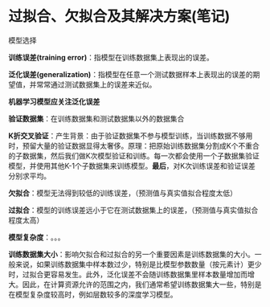 # 过拟合、欠拟合及其解决方案(笔记)

模型选择



**训练误差(training error)**：指模型在训练数据集上表现出的误差。

**泛化误差(generalization)**：指模型在任意一个测试数据样本上表现出的误差的期望值，并常常通过测试数据集上的误差来近似。

**机器学习模型应关注泛化误差**

**验证数据集**：在训练数据集和测试数据集以外的数据集合

**K折交叉验证**：产生背景：由于验证数据集不参与模型训练，当训练数据不够用时，预留大量的验证数据显得太奢侈。原理：把原始训练数据集分割成K个不重合的子数据集，然后我们做K次模型验证和训练。每一次都会使用一个子数据集验证模型，并使用其他K-1个子数据集来训练模型。**最后**，对K次训练误差和验证误差分别求平均。

**欠拟合**：模型无法得到较低的训练误差，（预测值与真实值拟合程度太低）

**过拟合**：模型的训练误差远小于它在测试数据集上的误差，（预测值与真实值拟合程度太高）



**模型复杂度**：。。。



**训练数据集大小**：影响欠拟合和过拟合的另一个重要因素是训练数据集的大小。一般来说，如果训练数据集中样本数过少，特别是比模型参数数量（按元素计）更少时，过拟合更容易发生。此外，泛化误差不会随训练数据集里样本数量增加而增大。因此，在计算资源允许的范围之内，我们通常希望训练数据集大一些，特别是在模型复杂度较高时，例如层数较多的深度学习模型。

